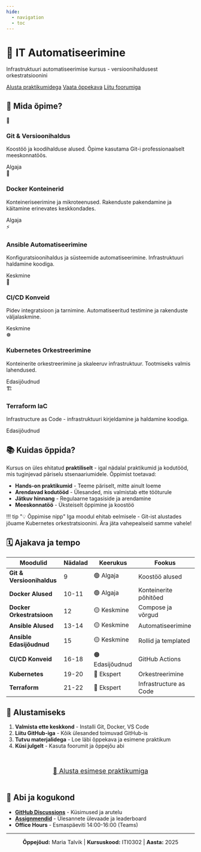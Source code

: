 ```yaml
---
hide:
  - navigation
  - toc
---
```


<div class="automation-hero">
  <div class="hero-content">
    <h1>🚀 IT Automatiseerimine</h1>
    <p class="hero-subtitle">Infrastruktuuri automatiseerimise kursus - versioonihaldusest orkestratsioonini</p>
    <div class="hero-buttons">
      <a href="git_version_control/lab/" class="hero-button primary">Alusta praktikumidega</a>
      <a href="curriculum/" class="hero-button">Vaata õppekava</a>
      <a href="https://github.com/mtalvik/automation/discussions" class="hero-button">Liitu foorumiga</a>
    </div>
  </div>
</div>

## 🎯 Mida õpime?

<div class="module-grid">
  <div class="module-card animate-slide-in">
    <span class="module-icon">🔧</span>
    <h3>Git & Versioonihaldus</h3>
    <p>Koostöö ja koodihalduse alused. Õpime kasutama Git-i professionaalselt meeskonnatöös.</p>
    <span class="progress-indicator beginner">Algaja</span>
  </div>

  <div class="module-card animate-slide-in">
    <span class="module-icon">🐳</span>
    <h3>Docker Konteinerid</h3>
    <p>Konteineriseerimine ja mikroteenused. Rakenduste pakendamine ja käitamine erinevates keskkondades.</p>
    <span class="progress-indicator beginner">Algaja</span>
  </div>

  <div class="module-card animate-slide-in">
    <span class="module-icon">⚡</span>
    <h3>Ansible Automatiseerimine</h3>
    <p>Konfiguratsioonihaldus ja süsteemide automatiseerimine. Infrastruktuuri haldamine koodiga.</p>
    <span class="progress-indicator intermediate">Keskmine</span>
  </div>

  <div class="module-card animate-slide-in">
    <span class="module-icon">🚀</span>
    <h3>CI/CD Konveid</h3>
    <p>Pidev integratsioon ja tarnimine. Automatiseeritud testimine ja rakenduste väljalaskmine.</p>
    <span class="progress-indicator intermediate">Keskmine</span>
  </div>

  <div class="module-card animate-slide-in">
    <span class="module-icon">☸️</span>
    <h3>Kubernetes Orkestreerimine</h3>
    <p>Konteinerite orkestreerimine ja skaleeruv infrastruktuur. Tootmiseks valmis lahendused.</p>
    <span class="progress-indicator advanced">Edasijõudnud</span>
  </div>

  <div class="module-card animate-slide-in">
    <span class="module-icon">🏗️</span>
    <h3>Terraform IaC</h3>
    <p>Infrastructure as Code - infrastruktuuri kirjeldamine ja haldamine koodiga.</p>
    <span class="progress-indicator advanced">Edasijõudnud</span>
  </div>
</div>

## 📚 Kuidas õppida?

Kursus on üles ehitatud **praktiliselt** - igal nädalal praktikumid ja kodutööd, mis tuginjevad päriselu stsenaariumidele. Õppimist toetavad:

- **Hands-on praktikumid** - Teeme päriselt, mitte ainult loeme
- **Arendavad kodutööd** - Ülesanded, mis valmistab ette tööturule
- **Jätkuv hinnang** - Regulaarne tagasiside ja arendamine
- **Meeskonnatöö** - Üksteiselt õppimine ja koostöö

!!! tip "💡 Õppimise nipp"
    Iga moodul ehitab eelmisele - Git-ist alustades jõuame Kubernetes orkestratsioonini. Ära jäta vahepealseid samme vahele!

## 🗓️ Ajakava ja tempo

| Moodulid | Nädalad | Keerukus | Fookus |
|----------|---------|----------|--------|
| **Git & Versioonihaldus** | 9 | 🟢 Algaja | Koostöö alused |
| **Docker Alused** | 10-11 | 🟢 Algaja | Konteinerite põhitõed |
| **Docker Orkestratsioon** | 12 | 🟡 Keskmine | Compose ja võrgud |
| **Ansible Alused** | 13-14 | 🟡 Keskmine | Automatiseerimine |
| **Ansible Edasijõudnud** | 15 | 🟡 Keskmine | Rollid ja templated |
| **CI/CD Konveid** | 16-18 | 🟠 Edasijõudnud | GitHub Actions |
| **Kubernetes** | 19-20 | 🔴 Ekspert | Orkestreerimine |
| **Terraform** | 21-22 | 🔴 Ekspert | Infrastructure as Code |

## 🚀 Alustamiseks

1. **Valmista ette keskkond** - Installi Git, Docker, VS Code
2. **Liitu GitHub-iga** - Kõik ülesanded toimuvad GitHub-is
3. **Tutvu materjalidega** - Loe läbi õppekava ja esimene praktikum
4. **Küsi julgelt** - Kasuta foorumit ja õppejõu abi

<div style="text-align: center; margin: 3rem 0;">
  <a href="git_version_control/lab/" class="hero-button primary" style="font-size: 1.1rem; padding: 1.25rem 2.5rem;">
    🎯 Alusta esimese praktikumiga
  </a>
</div>

## 💬 Abi ja kogukond

- **[GitHub Discussions](https://github.com/mtalvik/automation/discussions)** - Küsimused ja arutelu
- **[Assignmendid](assignments/index.md)** - Ülesannete ülevaade ja leaderboard  
- **Office Hours** - Esmaspäeviti 14:00-16:00 (Teams)

---

<div style="text-align: center; color: var(--md-default-fg-color--light); font-size: 0.9rem;">
  <strong>Õppejõud:</strong> Maria Talvik | 
  <strong>Kursuskood:</strong> ITI0302 | 
  <strong>Aasta:</strong> 2025
</div>
